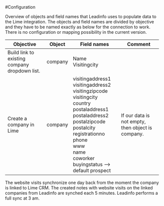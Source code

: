 #Configuration

Overview of objects and field names that Leadinfo uses to populate data to the Lime integration. The objects and field names are divided by objective and they have to be named exactly as below for the connection to work. There is no configuration or mapping possibility in the current version.

| Objective | Object | Field names | Comment |
| ----------- | ----------- | ----------- | ----------- |
| Build link to existing company dropdown list.| company | Name <br> Visitingcity| |
| Create a company in Lime | company |visitingaddress1 <br> visitingaddress2 <br> visitingzipcode <br> visitingcity <br> country <br> postaladdress1 <br> postaladdress2 <br> postalzipcode <br> postalcity <br> registrationno <br> phone <br> www <br >name <br> coworker <br> buyingstatus --> default prospect | If our data is not empty, then object is company. |

The website visits synchronize one day back from the moment the company is linked to Lime CRM.
The created notes with website visits on the linked companies from Leadinfo are synched each 5 minutes. Leadinfo performs a full sync at 3 am.